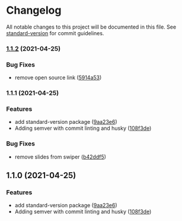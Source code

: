 # Changelog

All notable changes to this project will be documented in this file. See [standard-version](https://github.com/conventional-changelog/standard-version) for commit guidelines.

### [1.1.2](https://github.com/alcipir/guava-wallet/compare/v1.1.1...v1.1.2) (2021-04-25)


### Bug Fixes

* remove open source link ([5914a53](https://github.com/alcipir/guava-wallet/commit/5914a5343f02a724e6bc9dab8cda3584a685d7b4))

### 1.1.1 (2021-04-25)


### Features

* add standard-version package ([9aa23e6](https://github.com/alcipir/guava-wallet/commit/9aa23e6551ae33443c2b1620ef1ecca619a72591))
* Adding semver with commit linting and husky ([108f3de](https://github.com/alcipir/guava-wallet/commit/108f3def1d4880fe2f989ee37856e398bf1f469d))


### Bug Fixes

* remove slides from swiper ([b42ddf5](https://github.com/alcipir/guava-wallet/commit/b42ddf5710a8b1bdc9564f7ba8d25e6f5d77e74a))

## 1.1.0 (2021-04-25)


### Features

* add standard-version package ([9aa23e6](https://github.com/alcipir/avax-project-placeholder/commit/9aa23e6551ae33443c2b1620ef1ecca619a72591))
* Adding semver with commit linting and husky ([108f3de](https://github.com/alcipir/avax-project-placeholder/commit/108f3def1d4880fe2f989ee37856e398bf1f469d))

